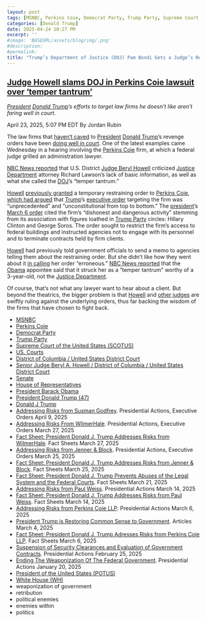 ```yaml
---
layout: post
tags: [MSNBC, Perkins Coie, Democrat Party, Trump Party, Supreme Court of the United States (SCOTUS), US. Courts, District of Columbia / United States District Court, Senior Judge Beryl A. Howell / District of Columbia / United States District Court, Senate, House of Representatives, President Barack Obama, President Donald Trump (47), Donald J Trump, Addressing Risks from Susman Godfrey. Presidential Actions Executive Orders April 9 2025, Addressing Risks From WilmerHale. Presidential Actions Executive Orders March 27 2025, Fact Sheet: President Donald J. Trump Addresses Risks from WilmerHale. Fact Sheets March 27 2025, Addressing Risks from Jenner & Block. Presidential Actions Executive Orders March 25 2025, Fact Sheet: President Donald J. Trump Addresses Risks from Jenner & Block. Fact Sheets March 25 2025, Fact Sheet: President Donald J. Trump Prevents Abuses of the Legal System and the Federal Courts. Fact Sheets March 21 2025, Addressing Risks from Paul Weiss. Presidential Actions March 14 2025, Fact Sheet: President Donald J. Trump Addresses Risks from Paul Weiss. Fact Sheets March 14 2025, Addressing Risks from Perkins Coie LLP. Presidential Actions March 6 2025, President Trump is Restoring Common Sense to Government. Articles March 4 2025, Fact Sheet: President Donald J. Trump Adresses Risks from Perkins Coie LLP. Fact Sheets March 6 2025, Suspension of Security Clearances and Evaluation of Government Contracts. Presidential Actions February 25 2025, Ending The Weaponization Of The Federal Government. Presidential Actions January 20 2025, President of the United States (POTUS), White House (WH), weaponization of government, retribution, political enemies, enemies within, politics]
categories: [Donald Trump]
date: 2025-04-24 10:27 PM
excerpt: ''
#image: 'BASEURL/assets/blog/img/.png'
#description:
#permalink:
title: "Trump’s Department of Justice (DOJ) Pam Bondi Gets a Judge’s Reprimand For Throwing a Trumper Tantrum"
---
```


## [Judge Howell slams DOJ in Perkins Coie lawsuit over ‘temper tantrum’](https://www.msnbc.com/deadline-white-house/deadline-legal-blog/judge-howell-perkins-coie-lawsuit-temper-tantrum-trump-rcna202681)

*[President](https://www.whitehouse.gov/) [Donald Trump](https://www.donaldjtrump.com/)’s efforts to target law firms he doesn’t like aren’t faring well in court.*

April 23, 2025, 5:07 PM EDT
By Jordan Rubin

The law firms that [haven’t caved](https://www.nytimes.com/2025/04/16/us/politics/law-firms-deals-trump.html) to [President](https://www.whitehouse.gov/) [Donald Trump](https://www.donaldjtrump.com/)’s revenge orders have been [doing well in court](https://www.msnbc.com/rachel-maddow-show/maddowblog/4-law-firms-targeted-trump-extend-winning-streak-white-house-rcna201492). One of the latest examples came Wednesday in a hearing involving the [Perkins Coie](https://perkinscoie.com/) firm, at which a federal judge grilled an administration lawyer.

[NBC News reported](https://www.nbcnews.com/politics/trump-administration/live-blog/trump-administration-live-updates-rcna202479/rcrd77723?canonicalCard=true) that U.S. District [Judge Beryl Howell](https://www.msnbc.com/deadline-white-house/deadline-legal-blog/trump-perkins-coie-judge-howell-recusal-rcna198341) criticized [Justice Department](https://www.justice.gov/) attorney Richard Lawson’s lack of basic information, as well as what she called the [DOJ](https://www.justice.gov/)’s “temper tantrum.”

[Howell](https://www.dcd.uscourts.gov/content/senior-judge-beryl-howell) [previously granted](https://storage.courtlistener.com/recap/gov.uscourts.dcd.278290/gov.uscourts.dcd.278290.21.0_7.pdf) a temporary restraining order to [Perkins Coie](https://perkinscoie.com/), [which had argued](https://storage.courtlistener.com/recap/gov.uscourts.dcd.278290/gov.uscourts.dcd.278290.2.1.pdf) that [Trump](https://www.donaldjtrump.com/)’s [executive order](https://www.whitehouse.gov/presidential-actions/2025/03/addressing-risks-from-perkins-coie-llp/) targeting the firm was “unprecedented” and “unconstitutional from top to bottom.” The [president](https://www.whitehouse.gov/)’s [March 6 order](https://www.whitehouse.gov/president](https://www.whitehouse.gov/)ial-actions/2025/03/addressing-risks-from-perkins-coie-llp/) cited the firm’s “dishonest and dangerous activity” stemming from its association with figures loathed in [Trump Party](https://www.gop.com/) circles: Hillary Clinton and George Soros. The order sought to restrict the firm’s access to federal buildings and instructed agencies not to engage with its personnel and to terminate contracts held by firm clients.

[Howell](https://www.dcd.uscourts.gov/content/senior-judge-beryl-howell) had previously told government officials to send a memo to agencies telling them about the restraining order. But she didn’t like how they went about it [in calling](https://storage.courtlistener.com/recap/gov.uscourts.dcd.278290/gov.uscourts.dcd.278290.32.1_1.pdf) her order “erroneous.” [NBC News reported](https://www.nbcnews.com/politics/trump-administration/live-blog/trump-administration-live-updates-rcna202479#rcrd77723) that the [Obama](https://obamawhitehouse.archives.gov/) appointee said that it struck her as a “temper tantrum” worthy of a 3-year-old, not the [Justice Department](https://www.justice.gov/).

Of course, that’s not what any lawyer want to hear about a client. But beyond the theatrics, the bigger problem is that [Howell](https://www.dcd.uscourts.gov/content/senior-judge-beryl-howell) and [other judges](https://www.msnbc.com/rachel-maddow-show/maddowblog/4-law-firms-targeted-trump-extend-winning-streak-white-house-rcna201492) are swiftly ruling against the underlying orders, thus far backing the wisdom of the firms that have chosen to fight back.

- [MSNBC](https://www.msnbc.com/)
- [Perkins Coie](https://perkinscoie.com/)
- [Democrat Party](https://www.democrats.org/)
- [Trump Party](https://www.gop.com/)
- [Supreme Court of the United States (SCOTUS)](https://www.supremecourt.gov/)
- [US. Courts](https://www.uscourts.gov/)
- [District of Columbia / United States District Court](https://www.dcd.uscourts.gov/)
- [Senior Judge Beryl A. Howell / District of Columbia / United States District Court](https://www.dcd.uscourts.gov/content/senior-judge-beryl-howell)
- [Senate](https://www.senate.gov/)
- [House of Representatives](https://www.house.gov/)
- [President Barack Obama](https://obamawhitehouse.archives.gov/)
- [President Donald Trump (47)](https://www.whitehouse.gov/)
- [Donald J Trump](https://www.donaldjtrump.com/)
- [Addressing Risks from Susman Godfrey](https://www.whitehouse.gov/presidential-actions/2025/04/addressing-risks-from-susman-godfrey/). Presidential Actions, Executive Orders April 9, 2025
- [Addressing Risks From WilmerHale](https://www.whitehouse.gov/presidential-actions/2025/03/addressing-risks-from-wilmerhale/). Presidential Actions, Executive Orders March 27, 2025
- [Fact Sheet: President Donald J. Trump Addresses Risks from WilmerHale](https://www.whitehouse.gov/fact-sheets/2025/03/fact-sheet-president-donald-j-trump-addresses-risks-from-wilmerhale/). Fact Sheets March 27, 2025
- [Addressing Risks from Jenner & Block](https://www.whitehouse.gov/presidential-actions/2025/03/addressing-risks-from-jenner-block/). Presidential Actions, Executive Orders March 25, 2025
- [Fact Sheet: President Donald J. Trump Addresses Risks from Jenner & Block](https://www.whitehouse.gov/fact-sheets/2025/03/fact-sheet-president-donald-j-trump-addresses-risks-from-jenner-block/). Fact Sheets March 25, 2025
- [Fact Sheet: President Donald J. Trump Prevents Abuses of the Legal System and the Federal Courts](https://www.whitehouse.gov/fact-sheets/2025/03/fact-sheet-president-donald-j-trump-prevents-abuses-of-the-legal-system-and-the-federal-courts/). Fact Sheets March 21, 2025
- [Addressing Risks from Paul Weiss](https://www.whitehouse.gov/presidential-actions/2025/03/addressing-risks-from-paul-weiss/). Presidential Actions March 14, 2025
- [Fact Sheet: President Donald J. Trump Addresses Risks from Paul Weiss](https://www.whitehouse.gov/fact-sheets/2025/03/fact-sheet-president-donald-j-trump-addresses-risks-from-paul-weiss/). Fact Sheets March 14, 2025
- [Addressing Risks from Perkins Coie LLP](https://www.whitehouse.gov/presidential-actions/2025/03/addressing-risks-from-perkins-coie-llp/). Presidential Actions March 6, 2025
- [President Trump is Restoring Common Sense to Government](https://www.whitehouse.gov/articles/2025/03/president-trump-is-restoring-common-sense-to-government/). Articles March 4, 2025
- [Fact Sheet: President Donald J. Trump Adresses Risks from Perkins Coie LLP](https://www.whitehouse.gov/fact-sheets/2025/03/fact-sheet-president-donald-j-trump-adresses-risks-from-perkins-coie-llp/). Fact Sheets March 6, 2025
- [Suspension of Security Clearances and Evaluation of Government Contracts](https://www.whitehouse.gov/presidential-actions/2025/02/suspension-of-security-clearances-and-evaluation-of-government-contracts/). Presidential Actions February 25, 2025
- [Ending The Weaponization Of The Federal Government](https://www.whitehouse.gov/presidential-actions/2025/01/ending-the-weaponization-of-the-federal-government/). Presidential Actions January 20, 2025
- [President of the United States (POTUS)](https://www.whitehouse.gov/)
- [White House (WH)](https://www.whitehouse.gov/)
- weaponization of government 
- retribution 
- political enemies 
- enemies within 
- politics 


